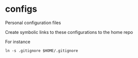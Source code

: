 # configs
Personal configuration files

Create symbolic links to these configurations to the home repo

For instance

```shell
ln -s .gitignore $HOME/.gitignore
```
